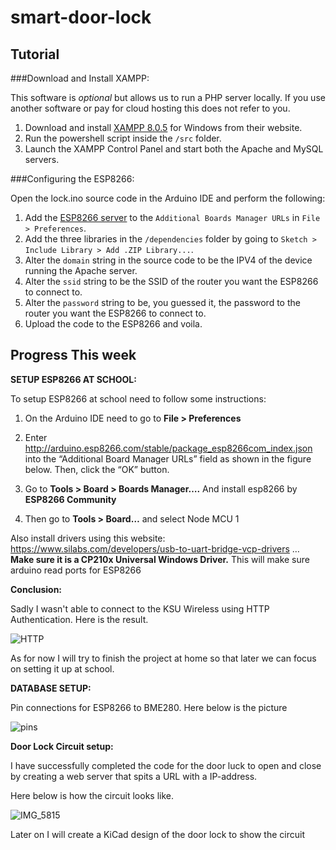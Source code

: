 # smart-door-lock

## Tutorial

###Download and Install XAMPP:

This software is _optional_ but allows us to run a PHP server locally.
If you use another software or pay for cloud hosting this does not refer to you.

1. Download and install [XAMPP 8.0.5](https://www.apachefriends.org/index.html) for Windows from their website.
2. Run the powershell script inside the `/src` folder.
3. Launch the XAMPP Control Panel and start both the Apache and MySQL servers.

###Configuring the ESP8266:

Open the lock.ino source code in the Arduino IDE and perform the following:
1. Add the [ESP8266 server](https://arduino.esp8266.com/stable/package_esp8266com_index.json) to the `Additional Boards Manager URLs` in `File > Preferences`.
2. Add the three libraries in the `/dependencies` folder by going to `Sketch > Include Library > Add .ZIP Library...`. 
3. Alter the `domain` string in the source code to be the IPV4 of the device running the Apache server.
4. Alter the `ssid` string to be the SSID of the router you want the ESP8266 to connect to.
5. Alter the `password` string to be, you guessed it, the password to the router you want the ESP8266 to connect to.
6. Upload the code to the ESP8266 and voila.

## Progress This week

**SETUP ESP8266 AT SCHOOL:**

To setup ESP8266 at school need to follow some instructions:

1. On the Arduino IDE need to go to **File > Preferences**

2. Enter http://arduino.esp8266.com/stable/package_esp8266com_index.json into the “Additional Board Manager URLs” field as shown in the figure below. Then, click the “OK” button.

3. Go to **Tools > Board > Boards Manager….** And install esp8266 by **ESP8266 Community**

4. Then go to **Tools > Board…** and select Node MCU 1

Also install drivers using this website: https://www.silabs.com/developers/usb-to-uart-bridge-vcp-drivers … **Make sure it is a CP210x Universal Windows Driver.** This will make sure arduino read ports for ESP8266

**Conclusion:**

Sadly I wasn't able to connect to the KSU Wireless using HTTP Authentication. Here is the result.

![HTTP](https://user-images.githubusercontent.com/80173030/110221670-3d612100-7e93-11eb-9f86-d111b6a979a4.PNG)


As for now I will try to finish the project at home so that later we can focus on setting it up at school.

**DATABASE SETUP:**

Pin connections for ESP8266 to BME280. Here below is the picture

![pins](https://user-images.githubusercontent.com/80173030/110221799-d132ed00-7e93-11eb-9d7d-8fa7f44277e9.PNG)

**Door Lock Circuit setup:**

I have successfully completed the code for the door luck to open and close by creating a web server that spits a URL with a IP-address.

Here below is how the circuit looks like.

![IMG_5815](https://user-images.githubusercontent.com/80173030/110705611-4700c680-81bc-11eb-9680-c4b955e040fd.jpg)


Later on I will create a KiCad design of the door lock to show the circuit


